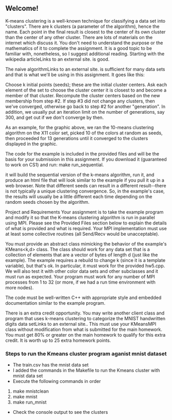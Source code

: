## Welcome!

K-means clustering is a well-known technique for classifying a data set into "clusters". There are k clusters (a parameter of the algorithm), hence the name. Each point in the final result is closest to the center of its own cluster than the center of any other cluster. There are lots of materials on the internet which discuss it. You don't need to understand the purpose or the mathematics of it to complete the assignment. It is a good topic to be familiar with, nonetheless, so I suggest additional reading. Starting with the wikipedia articleLinks to an external site. is good.

The naive algorithmLinks to an external site. is sufficient for many data sets and that is what we'll be using in this assignment. It goes like this:

Choose k initial points (seeds); these are the initial cluster centers.
Ask each element of the set to choose the cluster center it is closest to and become a member of that cluster.
Recompute the cluster centers based on the new membership from step #2.
If step #3 did not change any clusters, then we've converged, otherwise go back to step #2 for another "generation".
In addition, we usually put an iteration limit on the number of generations, say 300, and get out if we don't converge by then.

As an example, for the graphic above, we ran the 10-means clustering algorithm on the X11 color set, picked 10 of the colors at random as seeds, then proceeded for 13 generations until it converged to the clusters displayed in the graphic.

The code for the example is included in the provided files and will be the basis for your submission in this assignment. If you download it (guaranteed to work on CS1) and run: make run_sequential.

it will build the sequential version of the k-means algorithm, run it, and produce an html file that will look similar to the example if you pull it up in a web browser. Note that different seeds can result in a different result--there is not typically a unique clustering convergence. So, in the example's case, the results will usually be a little different each time depending on the random seeds chosen by the algorithm.

Project and Requirements
Your assignment is to take the example program and modify it so that the K-means clustering algorithm is run in parallel using MPI. Please see the Provided Files section below to explain the details of what is provided and what is required. Your MPI implementation must use at least some collective routines (all Send/Recv would be unacceptable).

You must provide an abstract class mimicking the behavior of the example's KMeans<k,d> class. The class should work for any data set that is a collection of elements that are a vector of bytes of length d (just like the example). The example requires a rebuild to change k (since it is a template variable), but that's ok. In particular, it must work for the provided hw5.cpp. We will also test it with other color data sets and other subclasses and it must run as expected. Your program must work for any number of MPI processes from 1 to 32 (or more, if we had a run time environment with more nodes).

The code must be well-written C++ with appropriate style and embedded documentation similar to the example program.

There is an extra credit opportunity. You may write another client class and program that uses k-means clustering to categorize the MNIST handwritten digits data setLinks to an external site.. This must use your KMeansMPI class without modification from what is submitted for the main homework. You must get 80% or greater on the main homework to qualify for this extra credit. It is worth up to 25 extra homework points.

### Steps to run the Kmeans cluster program aganist mnist dataset

- The train.csv has the mnist data set
- I added the commands in the Makefile to run the Kmeans cluster with mnist data set
- Execute the following commands in order
1. make mnistclean
2. make mnist
3. make run_mnist
- Check the console output to see the clusters
